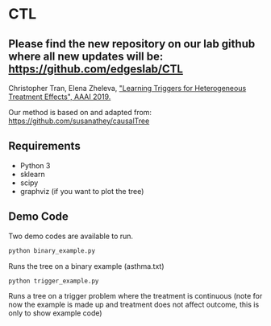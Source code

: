 # CTL

## Please find the new repository on our lab github where all new updates will be: https://github.com/edgeslab/CTL

Christopher Tran, Elena Zheleva, ["Learning Triggers for Heterogeneous Treatment Effects", AAAI 2019.](https://www.cs.uic.edu/~ctran/docs/learning_triggers_HTE_aaai19.pdf)

Our method is based on and adapted from: https://github.com/susanathey/causalTree


## Requirements
* Python 3
* sklearn
* scipy
* graphviz (if you want to plot the tree)

## Demo Code

Two demo codes are available to run.

```bash
python binary_example.py
```
Runs the tree on a binary example (asthma.txt)

```bash
python trigger_example.py
```
Runs a tree on a trigger problem where the treatment is continuous (note for now the example is made up and treatment does not affect outcome, this is only to show example code)
